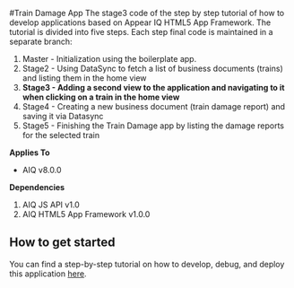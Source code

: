 #Train Damage App
The stage3 code of the step by step tutorial of how to develop applications based on Appear IQ HTML5 App Framework.
The tutorial is divided into five steps. Each step final code is maintained in a separate branch:
  1. Master - Initialization using the boilerplate app.
  2. Stage2 - Using DataSync to fetch a list of business documents (trains) and listing them in the home view
  3. **Stage3 - Adding a second view to the application and navigating to it when clicking on a train in the home view**
  4. Stage4 - Creating a new business document (train damage report) and saving it via Datasync
  5. Stage5 - Finishing the Train Damage app by listing the damage reports for the selected train

**Applies To**

* AIQ v8.0.0 

**Dependencies**

1. AIQ JS API v1.0
2. AIQ HTML5 App Framework v1.0.0

## How to get started
You can find a step-by-step tutorial on how to develop, debug, and deploy this application [here](https://docs.appeariq.com/display/AIQDEVBETA/Create+app+from+scratch%2C+using+AIQ+datasync).
